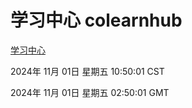 # 学习中心 colearnhub
[学习中心](http://219.139.197.74:56308/colearnhub/)

2024年 11月 01日 星期五 10:50:01 CST

2024年 11月 01日 星期五 02:50:01 GMT
